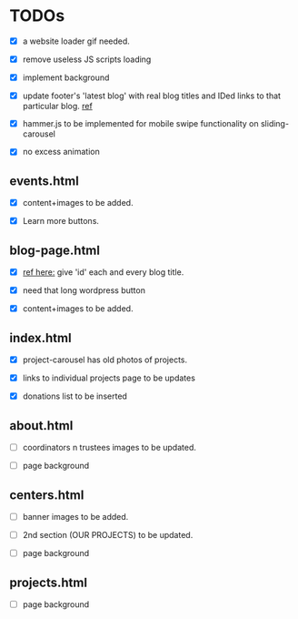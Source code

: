 # TODOs

- [x] a website loader gif needed.

- [x] remove useless JS scripts loading

- [x] implement background

- [x] update footer's 'latest blog' with real blog titles and IDed links to that particular blog. [ref](##blog-page.html)

- [x] hammer.js to be implemented for mobile swipe functionality on sliding-carousel

- [x] no excess animation

## events.html

- [x] content+images to be added.

- [x] Learn more buttons.

## blog-page.html

- [x] [ref here:](#nowhere) give 'id' each and every blog title.

- [x] need that long wordpress button

- [x] content+images to be added.

## index.html

- [x] project-carousel has old photos of projects.

- [x] links to individual projects page to be updates

- [x] donations list to be inserted

## about.html

- [ ] coordinators n trustees images to be updated.

- [ ] page background

## centers.html

- [ ] banner images to be added.

- [ ] 2nd section (OUR PROJECTS) to be updated.

- [ ] page background

## projects.html

- [ ] page background
